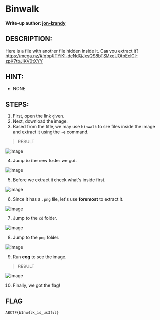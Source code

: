 # Binwalk
#### Write-up author: [jon-brandy](https://github.com/jon-brandy)
## DESCRIPTION:
Here is a file with another file hidden inside it. Can you extract it? https://mega.nz/#!qbpUTYiK!-deNdQJxsQS8bTSMxeUOtpEclCI-zpK7tbJiKV0tXYY
## HINT:
- NONE
## STEPS:
1. First, open the link given.
2. Next, download the image.
3. Based from the title, we may use `binwalk` to see files inside the image and extract it using the `-e` command.

> RESULT

![image](https://user-images.githubusercontent.com/70703371/193011970-dfaa036f-e4c4-4cf2-ab83-dc39ab5a8ee9.png)

4. Jump to the new folder we got.

![image](https://user-images.githubusercontent.com/70703371/193012165-cfa1f00d-7d6b-4fdc-961b-a376044914f5.png)


5. Before we extract it check what's inside first.

![image](https://user-images.githubusercontent.com/70703371/193013090-067bf73f-d54d-4ac4-91ff-9d38c6aff933.png)

6. Since it has a `.png` file, let's use **foremost** to extract it.

![image](https://user-images.githubusercontent.com/70703371/193013220-99beb677-14a5-4d22-ad2a-84a690d89f55.png)


7. Jump to the `cd` folder.

![image](https://user-images.githubusercontent.com/70703371/193013346-95092523-61ce-437d-bd1f-4f8521291d38.png)

8. Jump to the `png` folder.

![image](https://user-images.githubusercontent.com/70703371/193013418-7c2368da-8e57-473f-9af0-105499536d49.png)


9. Run **eog** to see the image.

> RESULT


![image](https://user-images.githubusercontent.com/70703371/193013539-0b12980b-c581-4f02-8b53-653ddd48b9aa.png)


10. Finally, we got the flag!

## FLAG

```
ABCTF{b1nw4lk_is_us3ful}
```
